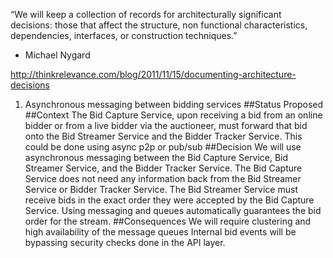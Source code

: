 “We will keep a collection of records for architecturally
significant decisions: those that affect the structure, non
functional characteristics, dependencies, interfaces, or
construction techniques.”
- Michael Nygard

http://thinkrelevance.com/blog/2011/11/15/documenting-architecture-decisions


1. Asynchronous messaging between bidding services
##Status
Proposed
##Context
The Bid Capture Service, upon receiving a bid from an online bidder or from a live bidder via the auctioneer,
must forward that bid onto the Bid Streamer Service and the Bidder Tracker Service. This could be done
using async p2p or pub/sub
##Decision
We will use asynchronous messaging between the Bid Capture Service, Bid Streamer Service, and the
Bidder Tracker Service.
The Bid Capture Service does not need any information back from the Bid Streamer Service or Bidder
Tracker Service.
The Bid Streamer Service must receive bids in the exact order they were accepted by the Bid Capture
Service. Using messaging and queues automatically guarantees the bid order for the stream.
##Consequences
We will require clustering and high availability of the message queues
Internal bid events will be bypassing security checks done in the API layer.
